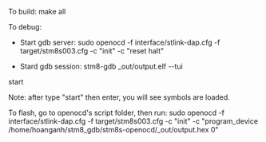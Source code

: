 To build:
make all

To debug:
* Start gdb server:
sudo openocd -f interface/stlink-dap.cfg -f target/stm8s003.cfg -c "init" -c "reset halt"

* Stard gdb session:
stm8-gdb _out/output.elf --tui
<return>
<return>
start

Note: after type "start" then enter, you will see symbols are loaded.


To flash, go to openocd's script folder, then run:
sudo openocd -f interface/stlink-dap.cfg -f target/stm8s003.cfg -c "init" -c "program_device /home/hoanganh/stm8_gdb/stm8s-openocd/_out/output.hex 0"